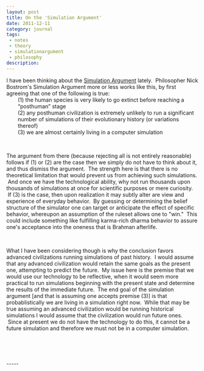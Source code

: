 ```yaml
---
layout: post
title: On the 'Simulation Argument'
date: 2011-12-11
category: journal
tags:
 - notes
 - theory
 - simulationargument
 - philosophy
description:
---
```


<div>I have been thinking about the&nbsp;<a href="http://www.simulation-argument.com/">Simulation Argument</a>&nbsp;lately. &nbsp;Philosopher Nick Bostrom's Simulation Argument more or less works like this, by first agreeing that one of the following is true:</div>
<div style="padding-left: 30px;">(1) the human species is very likely to go extinct before reaching a &ldquo;posthuman&rdquo; stage</div>
<div style="padding-left: 30px;">(2) any posthuman civilization is extremely unlikely to run a significant number of simulations of their evolutionary history (or variations thereof)</div>
<div style="padding-left: 30px;">(3) we are almost certainly living in a computer simulation</div>
<p>&nbsp;</p>
<div>The argument from there (because rejecting all is not entirely reasonable) follows if (1) or (2) are the case then we simply do not have to think about it, and thus dismiss the argument. &nbsp;The strength here is that there is no theoretical limitation that would prevent us from achieving such simulations. &nbsp;And once we have the technological ability, why not run thousands upon thousands of simulations at once for scientific purposes or mere curiosity. &nbsp;If (3) is the case, then upon realization it may&nbsp;subtly&nbsp;alter are view and experience of everyday behavior. &nbsp;By guessing or determining the belief structure of the simulator one can target or anticipate the effect of specific behavior, whereupon an assumption of the ruleset allows one to "win." &nbsp;This could include something like fulfilling karma-rich dharma behavior to assure one's acceptance into the oneness that is Brahman afterlife.</div>
<p>&nbsp;</p>
<div>What I have been considering though is why the conclusion favors advanced civilizations running simulations of past history. &nbsp;I would assume that any advanced civilization would retain the same goals as the present one, attempting to predict the future. &nbsp;My issue here is the premise that we would use our technology to be reflective, when it would seem more practical to run simulations beginning with the present state and determine the results of the immediate future. &nbsp;The end goal of the simulation argument [and that is assuming one accepts premise (3)] is that probablistically we are living in a simulation right now. &nbsp;While that may be true assuming an advanced civilization would be running historical simulations I would assume that the civilization would run future ones. &nbsp;Since at present we do not have the technology to do this, it cannot be a future simulation and therefore we must not be in a computer simulation.</div>
<p>&nbsp;</p>
<p>&nbsp;</p>
-----


